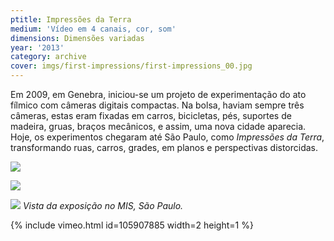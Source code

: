 ```yaml
---
ptitle: Impressões da Terra
medium: 'Vídeo em 4 canais, cor, som'
dimensions: Dimensões variadas
year: '2013'
category: archive
cover: imgs/first-impressions/first-impressions_00.jpg
---
```

Em 2009, em Genebra, iniciou-se um projeto de experimentação do ato fílmico com câmeras digitais compactas. Na bolsa, haviam sempre três câmeras, estas eram fixadas em carros, bicicletas, pés, suportes de madeira, gruas, braços mecânicos, e assim, uma nova cidade aparecia. Hoje, os experimentos chegaram até São Paulo, como _Impressões da Terra_, transformando ruas, carros, grades, em planos e perspectivas distorcidas.

![]({{site.baseurl}}/imgs/first-impressions/first-impressions_01.jpg)

![]({{site.baseurl}}/imgs/first-impressions/first-impressions_02.jpg)

![]({{site.baseurl}}/imgs/first-impressions/first-impressions_03.jpg)
_Vista da exposição no MIS, São Paulo._

{% include vimeo.html id=105907885 width=2 height=1 %}
